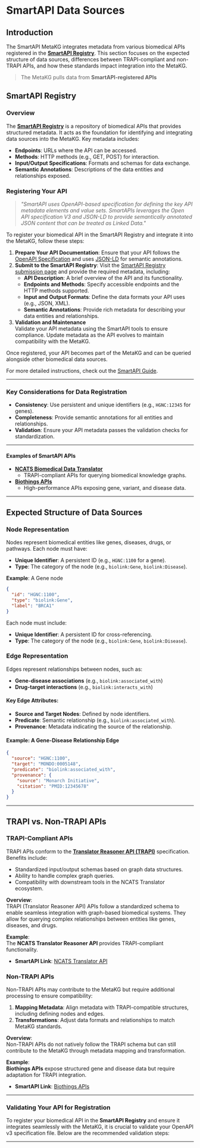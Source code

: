 # SmartAPI Data Sources 

## Introduction
The SmartAPI MetaKG integrates metadata from various biomedical APIs registered in the **[SmartAPI Registry](https://smart-api.info/)**. This section focuses on the expected structure of data sources, differences between TRAPI-compliant and non-TRAPI APIs, and how these standards impact integration into the MetaKG.

> The MetaKG pulls data from **SmartAPI-registered APIs**

## SmartAPI Registry

### Overview
The **[SmartAPI Registry](https://smart-api.info/)** is a repository of biomedical APIs that provides structured metadata. It acts as the foundation for identifying and integrating data sources into the MetaKG. Key metadata includes:
- **Endpoints**: URLs where the API can be accessed.
- **Methods**: HTTP methods (e.g., GET, POST) for interaction.
- **Input/Output Specifications**: Formats and schemas for data exchange.
- **Semantic Annotations**: Descriptions of the data entities and relationships exposed.

### Registering Your API

> *"SmartAPI uses OpenAPI-based specification for defining the key API metadata elements and value sets.
SmartAPIs leverages the Open API specification V3 and JSON-LD to provide semantically annotated JSON content that can be treated as Linked Data."*

To register your biomedical API in the SmartAPI Registry and integrate it into the MetaKG, follow these steps:

1. **Prepare Your API Documentation**: Ensure that your API follows the [OpenAPI Specification](https://swagger.io/specification/) and uses [JSON-LD](https://json-ld.org/) for semantic annotations.
2. **Submit to the SmartAPI Registry**: Visit the [SmartAPI Registry submission page](https://smart-api.info/register) and provide the required metadata, including:
   - **API Description**: A brief overview of the API and its functionality.
   - **Endpoints and Methods**: Specify accessible endpoints and the HTTP methods supported.
   - **Input and Output Formats**: Define the data formats your API uses (e.g., JSON, XML).
   - **Semantic Annotations**: Provide rich metadata for describing your data entities and relationships.
3. **Validation and Maintenance**  
   Validate your API metadata using the SmartAPI tools to ensure compliance. Update metadata as the API evolves to maintain compatibility with the MetaKG.

Once registered, your API becomes part of the MetaKG and can be queried alongside other biomedical data sources.

For more detailed instructions, check out the [SmartAPI Guide](https://smart-api.info/guide).

---

### Key Considerations for Data Registration
- **Consistency**: Use persistent and unique identifiers (e.g., `HGNC:12345` for genes).
- **Completeness**: Provide semantic annotations for all entities and relationships.
- **Validation**: Ensure your API metadata passes the validation checks for standardization.

---


#### **Examples of SmartAPI APIs**
- **[NCATS Biomedical Data Translator](https://smart-api.info/registry?q=translator)**
  - TRAPI-compliant APIs for querying biomedical knowledge graphs.
- **[Biothings APIs](https://smart-api.info/registry?q=biothings)**
  - High-performance APIs exposing gene, variant, and disease data.


---
## Expected Structure of Data Sources

### **Node Representation**

Nodes represent biomedical entities like genes, diseases, drugs, or pathways. Each node must have:
- **Unique Identifier**: A persistent ID (e.g., `HGNC:1100` for a gene).
- **Type**: The category of the node (e.g., `biolink:Gene`, `biolink:Disease`).

**Example**: A Gene node

```json
{
  "id": "HGNC:1100",
  "type": "biolink:Gene",
  "label": "BRCA1"
}
```

Each node must include:
- **Unique Identifier**: A persistent ID for cross-referencing.
- **Type**: The category of the node (e.g., `biolink:Gene`, `biolink:Disease`).


### Edge Representation

Edges represent relationships between nodes, such as:

- **Gene-disease associations** (e.g., `biolink:associated_with`)
- **Drug-target interactions** (e.g., `biolink:interacts_with`)

#### Key Edge Attributes:
- **Source and Target Nodes**: Defined by node identifiers.
- **Predicate**: Semantic relationship (e.g., `biolink:associated_with`).
- **Provenance**: Metadata indicating the source of the relationship.

#### Example: A Gene-Disease Relationship Edge

```json
{
  "source": "HGNC:1100", 
  "target": "MONDO:0005148", 
  "predicate": "biolink:associated_with",
  "provenance": {
    "source": "Monarch Initiative",
    "citation": "PMID:12345678"
  }
}
```
---

## TRAPI vs. Non-TRAPI APIs

### **TRAPI-Compliant APIs**
TRAPI APIs conform to the **[Translator Reasoner API (TRAPI)](https://github.com/NCATSTranslator/ReasonerAPI)** specification. Benefits include:
- Standardized input/output schemas based on graph data structures.
- Ability to handle complex graph queries.
- Compatibility with downstream tools in the NCATS Translator ecosystem.

**Overview**:  
TRAPI (Translator Reasoner API) APIs follow a standardized schema to enable seamless integration with graph-based biomedical systems. They allow for querying complex relationships between entities like genes, diseases, and drugs.

**Example**:  
The **NCATS Translator Reasoner API** provides TRAPI-compliant functionality.  
- **SmartAPI Link**: [NCATS Translator API](https://smart-api.info/registry?q=trapi)


<!-- #### Example: TRAPI Query
```json
{
  "message": {
    "query_graph": {
      "nodes": {
        "n0": {"categories": ["biolink:Disease"]},
        "n1": {"categories": ["biolink:Gene"]}
      },
      "edges": {
        "e0": {
          "subject": "n0",
          "object": "n1",
          "predicates": ["biolink:associated_with"]
        }
      }
    }
  }
}
``` -->
### Non-TRAPI APIs

Non-TRAPI APIs may contribute to the MetaKG but require additional processing to ensure compatibility:

1. **Mapping Metadata**: Align metadata with TRAPI-compatible structures, including defining nodes and edges.
2. **Transformations**: Adjust data formats and relationships to match MetaKG standards.

**Overview**:  
Non-TRAPI APIs do not natively follow the TRAPI schema but can still contribute to the MetaKG through metadata mapping and transformation.

**Example**:  
**Biothings APIs** expose structured gene and disease data but require adaptation for TRAPI integration.  
- **SmartAPI Link**: [Biothings APIs](https://smart-api.info/registry?q=biothings)

---

### Validating Your API for Registration

To register your biomedical API in the **SmartAPI Registry** and ensure it integrates seamlessly with the MetaKG, it is crucial to validate your OpenAPI v3 specification file. Below are the recommended validation steps:

---
